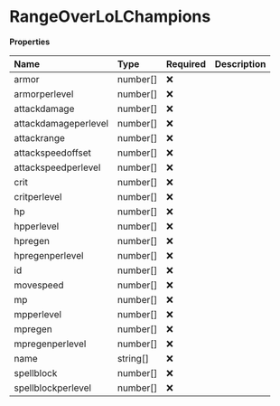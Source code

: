 # RangeOverLoLChampions

**Properties**

| Name                 | Type     | Required | Description |
| :------------------- | :------- | :------- | :---------- |
| armor                | number[] | ❌       |             |
| armorperlevel        | number[] | ❌       |             |
| attackdamage         | number[] | ❌       |             |
| attackdamageperlevel | number[] | ❌       |             |
| attackrange          | number[] | ❌       |             |
| attackspeedoffset    | number[] | ❌       |             |
| attackspeedperlevel  | number[] | ❌       |             |
| crit                 | number[] | ❌       |             |
| critperlevel         | number[] | ❌       |             |
| hp                   | number[] | ❌       |             |
| hpperlevel           | number[] | ❌       |             |
| hpregen              | number[] | ❌       |             |
| hpregenperlevel      | number[] | ❌       |             |
| id                   | number[] | ❌       |             |
| movespeed            | number[] | ❌       |             |
| mp                   | number[] | ❌       |             |
| mpperlevel           | number[] | ❌       |             |
| mpregen              | number[] | ❌       |             |
| mpregenperlevel      | number[] | ❌       |             |
| name                 | string[] | ❌       |             |
| spellblock           | number[] | ❌       |             |
| spellblockperlevel   | number[] | ❌       |             |

<!-- This file was generated by liblab | https://liblab.com/ -->
